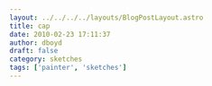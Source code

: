 ```yaml
---
layout: ../../../../layouts/BlogPostLayout.astro
title: cap
date: 2010-02-23 17:11:37
author: dboyd
draft: false
category: sketches
tags: ['painter', 'sketches']
---
```

<img
    src="https://img.selfiespirits.com/images/2010/02/cap001.jpg"
    alt=""
/>

